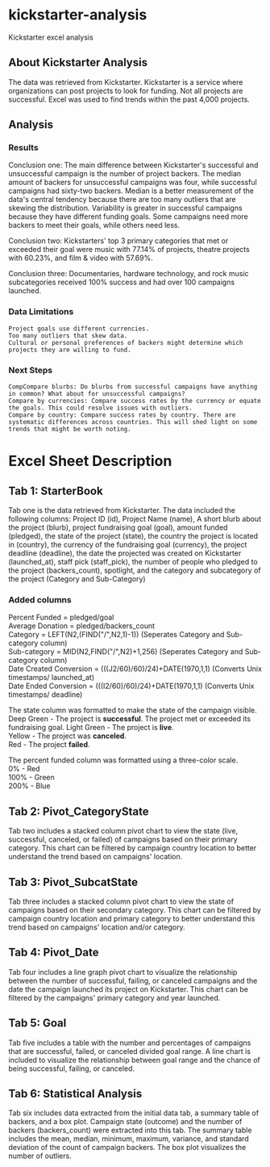 # kickstarter-analysis
Kickstarter excel analysis

## About Kickstarter Analysis
The data was retrieved from Kickstarter. Kickstarter is a service where organizations can post projects to look for funding. Not all projects are successful. Excel was used to find trends within the past 4,000 projects.

## Analysis

### Results
Conclusion one: The main difference between Kickstarter's successful and unsuccessful campaign is the number of project backers. The median amount of backers for unsuccessful campaigns was four, while successful campaigns had sixty-two backers. Median is a better measurement of the data's central tendency because there are too many outliers that are skewing the distribution. Variability is greater in successful campaigns because they have different funding goals. Some campaigns need more backers to meet their goals, while others need less.

Conclusion two: Kickstarters' top 3 primary categories that met or exceeded their goal were music with 77.14% of projects, theatre projects with 60.23%, and film & video with 57.69%.

Conclusion three: Documentaries, hardware technology, and rock music subcategories received 100% success and had over 100 campaigns launched.

### Data Limitations
    Project goals use different currencies.
    Too many outliers that skew data.
    Cultural or personal preferences of backers might determine which projects they are willing to fund.
    
### Next Steps
    CompCompare blurbs: Do blurbs from successful campaigns have anything in common? What about for unsuccessful campaigns?
    Compare by currencies: Compare success rates by the currency or equate the goals. This could resolve issues with outliers.
    Compare by country: Compare success rates by country. There are systematic differences across countries. This will shed light on some trends that might be worth noting.
# Excel Sheet Description

## Tab 1: StarterBook
Tab one is the data retrieved from Kickstarter. The data included the following columns:
Project ID (id), Project Name (name), A short blurb about the project (blurb), project fundraising goal (goal), amount funded (pledged), the state of the project (state), the country the project is located in (country), the currency of the fundraising goal (currency), the project deadline (deadline), the date the projected was created on Kickstarter (launched_at), staff pick (staff_pick), the number of people who pledged to the project (backers_count), spotlight, and the category and subcategory of the project (Category and Sub-Category)

### Added columns
  Percent Funded = pledged/goal  
  Average Donation = pledged/backers_count  
  Category = LEFT(N2,(FIND("/",N2,1)-1)) (Seperates Category and Sub-category column)  
  Sub-category = MID(N2,FIND("/",N2)+1,256) (Seperates Category and Sub-category column)  
  Date Created Conversion = (((J2/60)/60)/24)+DATE(1970,1,1) (Converts Unix timestamps/ launched_at)  
  Date Ended Conversion = (((I2/60)/60)/24)+DATE(1970,1,1) (Converts Unix timestamps/ deadline)  

The state column was formatted to make the state of the campaign visible.  
    Deep Green - The project is **successful**. The project met or exceeded its fundraising goal.
    Light Green - The project is **live**.   
    Yellow - The project was **canceled**.  
    Red - The project **failed**.  
    
The percent funded column was formatted using a three-color scale.  
    0% - Red  
    100% - Green  
    200% - Blue  
    
## Tab 2: Pivot_CategoryState
Tab two includes a stacked column pivot chart to view the state (live, successful, canceled, or failed) of campaigns based on their primary category. This chart can be filtered by campaign country location to better understand the trend based on campaigns' location.

## Tab 3: Pivot_SubcatState
Tab three includes a stacked column pivot chart to view the state of campaigns based on their secondary category. This chart can be filtered by campaign country location and primary category to better understand this trend based on campaigns' location and/or category.

## Tab 4: Pivot_Date
Tab four includes a line graph pivot chart to visualize the relationship between the number of successful, failing, or canceled campaigns and the date the campaign launched its project on Kickstarter. This chart can be filtered by the campaigns' primary category and year launched.

## Tab 5: Goal
Tab five includes a table with the number and percentages of campaigns that are successful, failed, or canceled divided goal range. A line chart is included to visualize the relationship between goal range and the chance of being successful, failing, or canceled.

## Tab 6: Statistical Analysis
Tab six includes data extracted from the initial data tab, a summary table of backers, and a box plot. Campaign state (outcome) and the number of backers (backers_count) were extracted into this tab. The summary table includes the mean, median, minimum, maximum, variance, and standard deviation of the count of campaign backers. The box plot visualizes the number of outliers.
